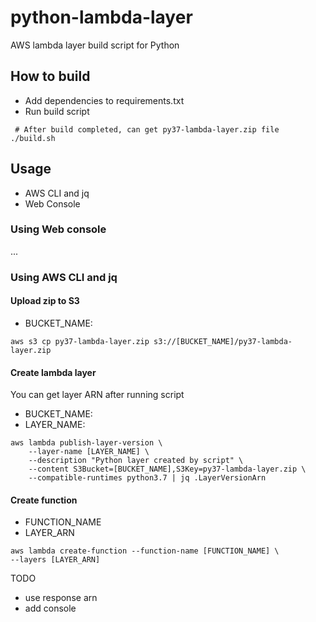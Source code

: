 # python-lambda-layer
AWS lambda layer build script for Python

## How to build
- Add dependencies to requirements.txt
- Run build script
```shell script
 # After build completed, can get py37-lambda-layer.zip file
./build.sh
```

## Usage
 - AWS CLI and jq
 - Web Console

### Using Web console
...

### Using AWS CLI and jq
#### Upload zip to S3
- BUCKET_NAME: 
```shell script
aws s3 cp py37-lambda-layer.zip s3://[BUCKET_NAME]/py37-lambda-layer.zip
```
#### Create lambda layer
You can get layer ARN after running script
- BUCKET_NAME:
- LAYER_NAME:
```shell script
aws lambda publish-layer-version \
    --layer-name [LAYER_NAME] \
    --description "Python layer created by script" \
    --content S3Bucket=[BUCKET_NAME],S3Key=py37-lambda-layer.zip \
    --compatible-runtimes python3.7 | jq .LayerVersionArn
```
#### Create function
- FUNCTION_NAME
- LAYER_ARN
```shell script
aws lambda create-function --function-name [FUNCTION_NAME] \
--layers [LAYER_ARN]
```

 TODO
 - use response arn
 - add console
